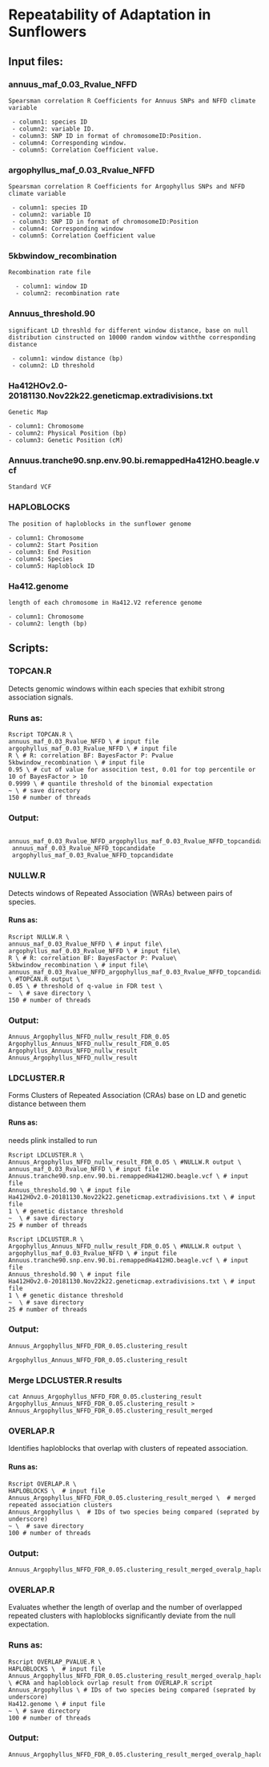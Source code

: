 # Repeatability of Adaptation in Sunflowers




## Input files:

### annuus_maf_0.03_Rvalue_NFFD
```
Spearsman correlation R Coefficients for Annuus SNPs and NFFD climate variable

 - column1: species ID 
 - column2: variable ID.
 - column3: SNP ID in format of chromosomeID:Position.
 - column4: Corresponding window.
 - column5: Correlation Coefficient value.
```

### argophyllus_maf_0.03_Rvalue_NFFD
```
Spearsman correlation R Coefficients for Argophyllus SNPs and NFFD climate variable

 - column1: species ID
 - column2: variable ID
 - column3: SNP ID in format of chromosomeID:Position
 - column4: Corresponding window
 - column5: Correlation Coefficient value
 ```

### 5kbwindow_recombination
```
Recombination rate file

  - column1: window ID
  - column2: recombination rate
```
### Annuus_threshold.90
```
significant LD threshld for different window distance, base on null distribution cinstructed on 10000 random window withthe corresponding distance

 - column1: window distance (bp)
 - column2: LD threshold
```

### Ha412HOv2.0-20181130.Nov22k22.geneticmap.extradivisions.txt
```
Genetic Map

- column1: Chromosome
- column2: Physical Position (bp)
- column3: Genetic Position (cM)
```
### Annuus.tranche90.snp.env.90.bi.remappedHa412HO.beagle.vcf
```
Standard VCF
```

### HAPLOBLOCKS
```
The position of haploblocks in the sunflower genome

- column1: Chromosome
- column2: Start Position 
- column3: End Position 
- column4: Species
- column5: Haploblock ID
```

### Ha412.genome

```
length of each chromosome in Ha412.V2 reference genome

- column1: Chromosome
- column2: length (bp)
```

## Scripts:

### TOPCAN.R

Detects genomic windows within each species that exhibit strong association signals.

### Runs as:
 ```
 Rscript TOPCAN.R \
 annuus_maf_0.03_Rvalue_NFFD \ # input file
 argophyllus_maf_0.03_Rvalue_NFFD \ # input file
 R \ # R: correlation BF: BayesFactor P: Pvalue
 5kbwindow_recombination \ # input file
 0.95 \ # cut of value for assocition test, 0.01 for top percentile or 10 of BayesFactor > 10
 0.9999 \ # quantile threshold of the binomial expectation 
 ~ \ # save directory 
 150 # number of threads
```

### Output:
```
 annuus_maf_0.03_Rvalue_NFFD_argophyllus_maf_0.03_Rvalue_NFFD_topcandidate
 annuus_maf_0.03_Rvalue_NFFD_topcandidate
 argophyllus_maf_0.03_Rvalue_NFFD_topcandidate
```


### NULLW.R
Detects windows of Repeated Association (WRAs) between pairs of species.

#### Runs as:
```
Rscript NULLW.R \
annuus_maf_0.03_Rvalue_NFFD \ # input file\
argophyllus_maf_0.03_Rvalue_NFFD \ # input file\
R \ # R: correlation BF: BayesFactor P: Pvalue\
5kbwindow_recombination \ # input file\
annuus_maf_0.03_Rvalue_NFFD_argophyllus_maf_0.03_Rvalue_NFFD_topcandidate \ #TOPCAN.R output \
0.05 \ # threshold of q-value in FDR test \ 
~  \ # save directory \
150 # number of threads
```

### Output:
```
Annuus_Argophyllus_NFFD_nullw_result_FDR_0.05
Argophyllus_Annuus_NFFD_nullw_result_FDR_0.05
Argophyllus_Annuus_NFFD_nullw_result
Annuus_Argophyllus_NFFD_nullw_result
```

### LDCLUSTER.R
Forms Clusters of Repeated Association (CRAs) base on LD and genetic distance between them

#### Runs as:
needs plink installed to run
```
Rscript LDCLUSTER.R \
Annuus_Argophyllus_NFFD_nullw_result_FDR_0.05 \ #NULLW.R output \
annuus_maf_0.03_Rvalue_NFFD \ # input file
Annuus.tranche90.snp.env.90.bi.remappedHa412HO.beagle.vcf \ # input file
Annuus_threshold.90 \ # input file
Ha412HOv2.0-20181130.Nov22k22.geneticmap.extradivisions.txt \ # input file
1 \ # genetic distance threshold 
~  \ # save directory 
25 # number of threads
```
```
Rscript LDCLUSTER.R \
Argophyllus_Annuus_NFFD_nullw_result_FDR_0.05 \ #NULLW.R output \
argophyllus_maf_0.03_Rvalue_NFFD \ # input file
Annuus.tranche90.snp.env.90.bi.remappedHa412HO.beagle.vcf \ # input file
Annuus_threshold.90 \ # input file
Ha412HOv2.0-20181130.Nov22k22.geneticmap.extradivisions.txt \ # input file
1 \ # genetic distance threshold 
~  \ # save directory 
25 # number of threads
```

### Output:
```
Annuus_Argophyllus_NFFD_FDR_0.05.clustering_result

Argophyllus_Annuus_NFFD_FDR_0.05.clustering_result
```

### Merge LDCLUSTER.R results

```
cat Annuus_Argophyllus_NFFD_FDR_0.05.clustering_result Argophyllus_Annuus_NFFD_FDR_0.05.clustering_result > Annuus_Argophyllus_NFFD_FDR_0.05.clustering_result_merged
```

### OVERLAP.R
Identifies haploblocks that overlap with clusters of repeated association.

#### Runs as:
```
Rscript OVERLAP.R \
HAPLOBLOCKS \  # input file
Annuus_Argophyllus_NFFD_FDR_0.05.clustering_result_merged \  # merged repeated association clusters
Annuus_Argophyllus \  # IDs of two species being compared (seprated by underscore)
~ \  # save directory
100 # number of threads
```

### Output:
```
Annuus_Argophyllus_NFFD_FDR_0.05.clustering_result_merged_overalp_haploblocks
```

### OVERLAP.R
Evaluates whether the length of overlap and the number of overlapped repeated clusters with haploblocks significantly deviate from the null expectation.

### Runs as:
```
Rscript OVERLAP_PVALUE.R \
HAPLOBLOCKS \  # input file
Annuus_Argophyllus_NFFD_FDR_0.05.clustering_result_merged_overalp_haploblocks \ #CRA and haploblock ovrlap result from OVERLAP.R script
Annuus_Argophyllus \ # IDs of two species being compared (seprated by underscore)
Ha412.genome \ # input file
~ \ # save directory
100 # number of threads
```

### Output:
```
Annuus_Argophyllus_NFFD_FDR_0.05.clustering_result_merged_overalp_haploblocks_Pvalue
```
